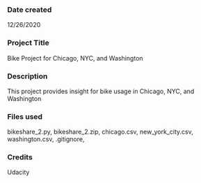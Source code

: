 ### Date created
12/26/2020

### Project Title
Bike Project for Chicago, NYC, and Washington

### Description
This project provides insight for bike usage in Chicago, NYC, and Washington

### Files used
bikeshare_2.py, bikeshare_2.zip, chicago.csv, new_york_city.csv, washington.csv, .gitignore, 

### Credits
Udacity


